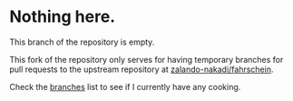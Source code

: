 
# Nothing here.

This branch of the repository is empty.

This fork of the repository only serves for having temporary branches
for pull requests to the upstream repository at [zalando-nakadi/fahrschein](https://github.com/zalando-nakadi/fahrschein).

Check the [branches](https://github.com/ePaul/fahrschein/branches/all) list to see if I currently have any cooking.


